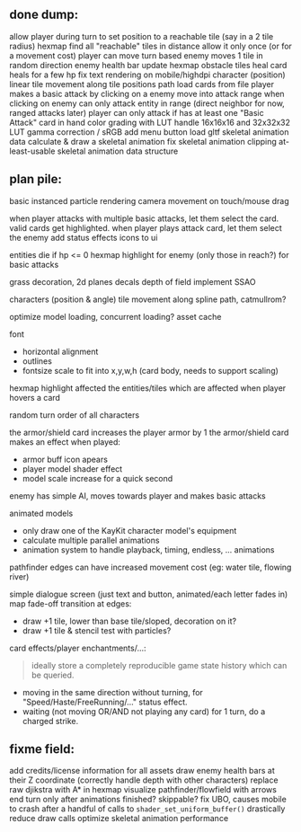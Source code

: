 
done dump:
----------

allow player during turn to set position to a reachable tile (say in a 2 tile radius)
hexmap find all "reachable" tiles in distance
allow it only once (or for a movement cost)
player can move turn based
enemy moves 1 tile in random direction
enemy health bar
update hexmap obstacle tiles
heal card heals for a few hp
fix text rendering on mobile/highdpi
character (position) linear tile movement along tile positions path
load cards from file
player makes a basic attack by clicking on a enemy
move into attack range when clicking on enemy
can only attack entity in range (direct neighbor for now, ranged attacks later)
player can only attack if has at least one "Basic Attack" card in hand
color grading with LUT
handle 16x16x16 and 32x32x32 LUT
gamma correction / sRGB
add menu button
load gltf skeletal animation data
calculate & draw a skeletal animation
fix skeletal animation clipping
at-least-usable skeletal animation data structure

plan pile:
----------
basic instanced particle rendering
camera movement on touch/mouse drag

when player attacks with multiple basic attacks, let them select the card. valid cards get highlighted.
when player plays attack card, let them select the enemy
add status effects icons to ui

entities die if hp <= 0
hexmap highlight for enemy (only those in reach?) for basic attacks

grass decoration, 2d planes
decals
depth of field
implement SSAO

characters (position & angle) tile movement along spline path, catmullrom?

optimize model loading, concurrent loading?
asset cache

font
 - horizontal alignment
 - outlines
 - fontsize scale to fit into x,y,w,h (card body, needs to support scaling)

hexmap highlight affected the entities/tiles which are affected when player hovers a card

random turn order of all characters

the armor/shield card increases the player armor by 1
the armor/shield card makes an effect when played:
 - armor buff icon apears
 - player model shader effect
 - model scale increase for a quick second

enemy has simple AI, moves towards player and makes basic attacks

animated models
 - only draw one of the KayKit character model's equipment
 - calculate multiple parallel animations
 - animation system to handle playback, timing, endless, ... animations

pathfinder edges can have increased movement cost (eg: water tile, flowing river)

simple dialogue screen (just text and button, animated/each letter fades in)
map fade-off transition at edges:
 - draw +1 tile, lower than base tile/sloped, decoration on it?
 - draw +1 tile & stencil test with particles?

card effects/player enchantments/...:
> ideally store a completely reproducible game state history which can be queried.
 - moving in the same direction without turning, for "Speed/Haste/FreeRunning/..." status effect.
 - waiting (not moving OR/AND not playing any card) for 1 turn, do a charged strike.

fixme field:
------------
add credits/license information for all assets
draw enemy health bars at their Z coordinate (correctly handle depth with other characters)
replace raw djikstra with A* in hexmap
visualize pathfinder/flowfield with arrows
end turn only after animations finished? skippable?
fix UBO, causes mobile to crash after a handful of calls to `shader_set_uniform_buffer()`
drastically reduce draw calls
optimize skeletal animation performance

